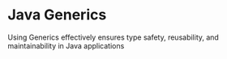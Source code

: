 # Java Generics
Using Generics effectively ensures type safety, reusability, and maintainability in Java applications
